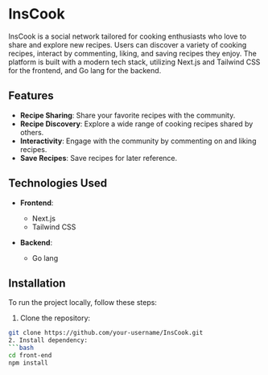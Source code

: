 # InsCook

InsCook is a social network tailored for cooking enthusiasts who love to share and explore new recipes. Users can discover a variety of cooking recipes, interact by commenting, liking, and saving recipes they enjoy. The platform is built with a modern tech stack, utilizing Next.js and Tailwind CSS for the frontend, and Go lang for the backend.

## Features

- **Recipe Sharing**: Share your favorite recipes with the community.
- **Recipe Discovery**: Explore a wide range of cooking recipes shared by others.
- **Interactivity**: Engage with the community by commenting on and liking recipes.
- **Save Recipes**: Save recipes for later reference.

## Technologies Used

- **Frontend**:
  - Next.js
  - Tailwind CSS

- **Backend**:
  - Go lang

## Installation

To run the project locally, follow these steps:

1. Clone the repository:

```bash
git clone https://github.com/your-username/InsCook.git
2. Install dependency:
```bash
cd front-end
npm install
